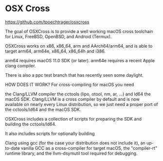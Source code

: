 # OSX Cross

https://github.com/tpoechtrager/osxcross


The goal of OSXCross is to provide a well working macOS cross toolchain for
Linux, FreeBSD, OpenBSD, and Android (Termux).

OSXCross works on x86, x86_64, arm and AArch64/arm64,
and is able to target arm64, arm64e, x86_64, x86_64h and i386.

arm64 requires macOS 11.0 SDK (or later).
arm64e requires a recent Apple clang compiler.

There is also a ppc test branch that has recently seen some daylight.

HOW DOES IT WORK?
For cross-compiling for macOS you need

the Clang/LLVM compiler
the cctools (lipo, otool, nm, ar, ...) and ld64
the macOS SDK.
Clang/LLVM is a cross compiler by default and is now available on nearly every Linux distribution, so we just need a proper port of the cctools/ld64 and the macOS SDK.

OSXCross includes a collection of scripts for preparing the SDK and building the cctools/ld64.

It also includes scripts for optionally building

Clang using gcc (for the case your distribution does not include it),
an up-to-date vanilla GCC as a cross-compiler for target macOS,
the "compiler-rt" runtime library, and
the llvm-dsymutil tool required for debugging.

